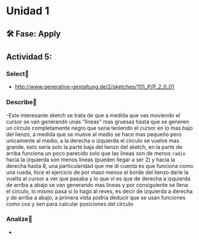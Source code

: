 # Unidad 1

## 🛠 Fase: Apply
## Actividad 5:
### Select🔨
- http://www.generative-gestaltung.de/2/sketches/?01_P/P_2_0_01

### Describe📝
-Este interesante sketch se trata de que a medida que vas moviendo el cursor se van generando unas "lineas" mas gruesas hasta que se generen un circulo completamente negro que seria teniendo el cursor en lo mas bajo del lienzo, a medida que se mueve al medio se hace mas pequeño pero unicamente al medio, a la derecha o izquierda el circulo se vuelve mas grande, esto seria solo la parte baja del lienzo del sketch, en la parte de arriba funciona un poco parecido solo que las lineas son de menos `radio` hacia la izquierda son menos lineas (pueden llegar a ser 2) y hacia la derecha hasta 8, una particularidad que me di cuenta es que funciona como una rueda, hice el ejercicio de por maso menos el borde del lienzo darle la vuelta al cursor a ver que pasaba y lo que vi es que de derecha a izquierda de arriba a abajo se van generando mas lineas y por consiguiente se llena el circulo, lo mismo pasa si lo hago al reves, es decir de izquierda a derecha y de arriba a abajo, a primera vista podria deducir que se usan funciones como cos y sen para calcular posiciones del circulo

### Analize🤔
- 
